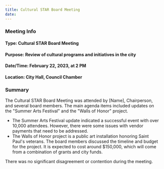 ```yaml
---
title: Cultural STAR Board Meeting
date: 
---
```

### Meeting Info

#### Type: Cultural STAR Board Meeting
#### Purpose: Review of cultural programs and initiatives in the city
#### Date/Time: February 22, 2023, at 2 PM
#### Location: City Hall, Council Chamber

### Summary

The Cultural STAR Board Meeting was attended by [Name], Chairperson, and several board members. The main agenda items included updates on the "Summer Arts Festival" and the "Walls of Honor" project.

*   The Summer Arts Festival update indicated a successful event with over 10,000 attendees. However, there were some issues with vendor payments that need to be addressed.
*   The Walls of Honor project is a public art installation honoring Saint Paul's veterans. The board members discussed the timeline and budget for the project. It is expected to cost around $150,000, which will come from a combination of grants and city funds.

There was no significant disagreement or contention during the meeting.

